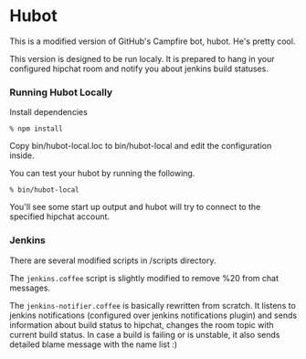 # Hubot

This is a modified version of GitHub's Campfire bot, hubot. He's pretty cool.

This version is designed to be run localy. It is prepared to hang in your configured hipchat room and notify you about jenkins build statuses.

### Running Hubot Locally

Install dependencies

    % npm install

Copy bin/hubot-local.loc to bin/hubot-local and edit the configuration inside.

You can test your hubot by running the following.

    % bin/hubot-local

You'll see some start up output and hubot will try to connect to the specified hipchat account.

### Jenkins

There are several modified scripts in /scripts directory.

The `jenkins.coffee` script is slightly modified to remove %20 from chat messages.

The `jenkins-notifier.coffee` is basically rewritten from scratch. It listens to jenkins notifications (configured over jenkins notifications plugin) and sends information about build status to hipchat, changes the room topic with current build status. In case a build is failing or is unstable, it also sends detailed blame message with the name list :)
